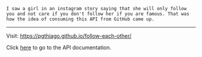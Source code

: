     I saw a girl in an instagram story saying that she will only follow you and not care if you don't follow her if you are famous. That was how the idea of ​​consuming this API from GitHub came up.

---

  Visit: https://pgthiago.github.io/follow-each-other/

  Click [here](https://docs.github.com/en/rest/reference/users#check-if-a-user-follows-another-user) to go to the API documentation.
